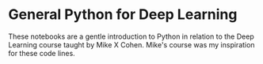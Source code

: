 # General Python for  Deep Learning
These notebooks are a gentle introduction to Python in relation to the Deep Learning course taught by Mike X Cohen. Mike's course was my inspiration for these code lines.
